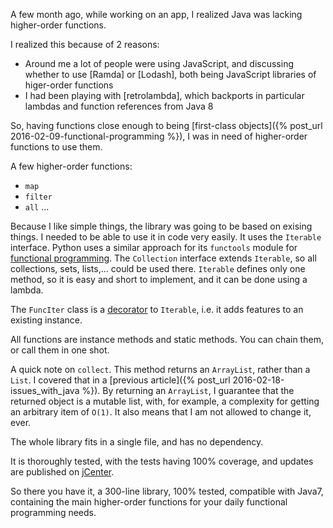 A few month ago, while working on an app, I realized Java was lacking higher-order functions.

I realized this because of 2 reasons:
- Around me a lot of people were using JavaScript, and discussing whether to use [Ramda] or [Lodash], both being JavaScript libraries of higer-order functions
- I had been playing with [retrolambda], which backports in particular lambdas and function references from Java 8

So, having functions close enough to being [first-class objects]({% post_url 2016-02-09-functional-programming %}), I was in need of higher-order functions to use them.

A few higher-order functions:
- `map`
- `filter`
- `all`
...

Because I like simple things, the library was going to be based on exising things.
I needed to be able to use it in code very easily.
It uses the `Iterable` interface.
Python uses a similar approach for its `functools` module for [functional programming](https://docs.python.org/dev/howto/functional.html).
The `Collection` interface extends `Iterable`, so all collections, sets, lists,... could be used there.
`Iterable` defines only one method, so it is easy and short to implement, and it can be done using a lambda.

The `FuncIter` class is a [decorator](https://en.wikipedia.org/wiki/Decorator_pattern) to `Iterable`, i.e. it adds features to an existing instance.

All functions are instance methods and static methods. You can chain them, or call them in one shot.

A quick note on `collect`. This method returns an `ArrayList`, rather than a `List`. I covered that in a [previous article]({% post_url 2016-02-18-issues_with_java %}).
By returning an `ArrayList`, I guarantee that the returned object is a mutable list, with, for example, a complexity for getting an arbitrary item of `O(1)`.
It also means that I am not allowed to change it, ever.

The whole library fits in a single file, and has no dependency.

It is thoroughly tested, with the tests having 100% coverage, and updates are published on [jCenter](https://bintray.com/bintray/jcenter).

So there you have it, a 300-line library, 100% tested, compatible with Java7, containing the main higher-order functions for your daily functional programming needs.
